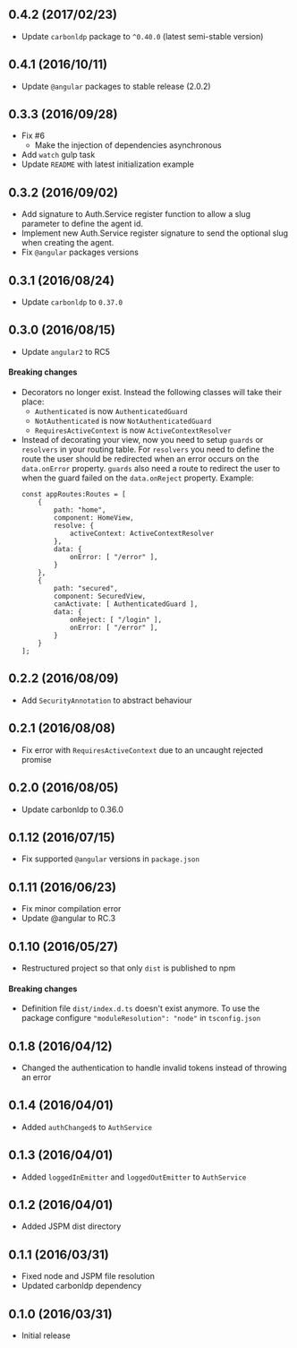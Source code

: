 ## 0.4.2 (2017/02/23)

- Update `carbonldp` package to `^0.40.0` (latest semi-stable version)

## 0.4.1 (2016/10/11)

- Update `@angular` packages to stable release (2.0.2)

## 0.3.3 (2016/09/28)

- Fix #6
    - Make the injection of dependencies asynchronous
- Add `watch` gulp task
- Update `README` with latest initialization example

## 0.3.2 (2016/09/02)

- Add signature to Auth.Service register function to allow a slug parameter to define the agent id.
- Implement new Auth.Service register signature to send the optional slug when creating the agent.
- Fix `@angular` packages versions

## 0.3.1 (2016/08/24)

- Update `carbonldp` to `0.37.0`

## 0.3.0 (2016/08/15)

- Update `angular2` to RC5

#### Breaking changes

- Decorators no longer exist. Instead the following classes will take their place:
    - `Authenticated` is now `AuthenticatedGuard`
    - `NotAuthenticated` is now `NotAuthenticatedGuard`
    - `RequiresActiveContext` is now `ActiveContextResolver`
- Instead of decorating your view, now you need to setup `guards` or `resolvers` in your routing table.
    For `resolvers` you need to define the route the user should be redirected when an error occurs on the `data.onError` property. `guards` also need a route to redirect the user to when the guard failed on the `data.onReject` property.
    Example:
    ```
    const appRoutes:Routes = [
        {
            path: "home",
            component: HomeView,
            resolve: {
                activeContext: ActiveContextResolver
            },
            data: {
                onError: [ "/error" ],
            }
        },
        {
            path: "secured",
            component: SecuredView,
            canActivate: [ AuthenticatedGuard ],
            data: {
                onReject: [ "/login" ],
                onError: [ "/error" ],
            }
        }
    ];
    ```

## 0.2.2 (2016/08/09)

- Add `SecurityAnnotation` to abstract behaviour

## 0.2.1 (2016/08/08)

- Fix error with `RequiresActiveContext` due to an uncaught rejected promise

## 0.2.0 (2016/08/05)

- Update carbonldp to 0.36.0

## 0.1.12 (2016/07/15)

- Fix supported `@angular` versions in `package.json`

## 0.1.11 (2016/06/23)

- Fix minor compilation error
- Update @angular to RC.3

## 0.1.10 (2016/05/27)

- Restructured project so that only `dist` is published to npm

#### Breaking changes

- Definition file `dist/index.d.ts` doesn't exist anymore. To use the package configure `"moduleResolution": "node"` in `tsconfig.json`

## 0.1.8 (2016/04/12)

- Changed the authentication to handle invalid tokens instead of throwing an error

## 0.1.4 (2016/04/01)

- Added `authChanged$` to `AuthService`

## 0.1.3 (2016/04/01)

- Added `loggedInEmitter` and `loggedOutEmitter` to `AuthService`

## 0.1.2 (2016/04/01)

- Added JSPM dist directory

## 0.1.1 (2016/03/31)

- Fixed node and JSPM file resolution
- Updated carbonldp dependency

## 0.1.0 (2016/03/31)

- Initial release
